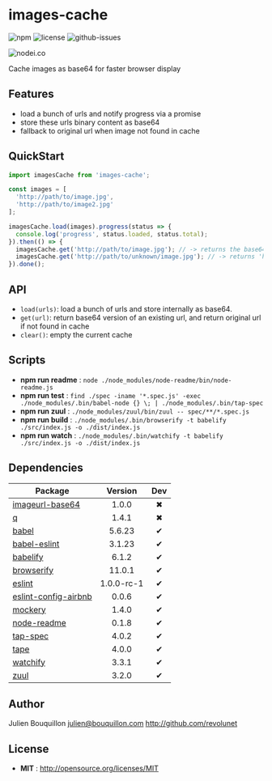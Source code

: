 # images-cache

![npm](https://img.shields.io/npm/v/images-cache.svg) ![license](https://img.shields.io/npm/l/images-cache.svg) ![github-issues](https://img.shields.io/github/issues/revolunet/images-cache.svg)

![nodei.co](https://nodei.co/npm/images-cache.png?downloads=true&downloadRank=true&stars=true)

Cache images as base64 for faster browser display

## Features

 - load a bunch of urls and notify progress via a promise
 - store these urls binary content as base64
 - fallback to original url when image not found in cache

## QuickStart

```js
import imagesCache from 'images-cache';

const images = [
  'http://path/to/image.jpg',
  'http://path/to/image2.jpg'
];

imagesCache.load(images).progress(status => {
  console.log('progress', status.loaded, status.total);
}).then(() => {
  imagesCache.get('http://path/to/image.jpg'); // -> returns the base64 version, ex: data:image/jpg;base64,...
  imagesCache.get('http://path/to/unknown/image.jpg'); // -> returns 'http://path/to/unknown/image.jpg'
}).done();
```

## API

 - `load(urls)`: load a bunch of urls and store internally as base64.
 - `get(url)`: return base64 version of an existing url, and return original url if not found in cache
 - `clear()`: empty the current cache

## Scripts

 - **npm run readme** : `node ./node_modules/node-readme/bin/node-readme.js`
 - **npm run test** : `find ./spec -iname '*.spec.js' -exec ./node_modules/.bin/babel-node {} \; | ./node_modules/.bin/tap-spec`
 - **npm run zuul** : `./node_modules/zuul/bin/zuul -- spec/**/*.spec.js`
 - **npm run build** : `./node_modules/.bin/browserify -t babelify ./src/index.js -o ./dist/index.js`
 - **npm run watch** : `./node_modules/.bin/watchify -t babelify ./src/index.js -o ./dist/index.js`

## Dependencies

Package | Version | Dev
--- |:---:|:---:
[imageurl-base64](https://www.npmjs.com/package/imageurl-base64) | 1.0.0 | ✖
[q](https://www.npmjs.com/package/q) | 1.4.1 | ✖
[babel](https://www.npmjs.com/package/babel) | 5.6.23 | ✔
[babel-eslint](https://www.npmjs.com/package/babel-eslint) | 3.1.23 | ✔
[babelify](https://www.npmjs.com/package/babelify) | 6.1.2 | ✔
[browserify](https://www.npmjs.com/package/browserify) | 11.0.1 | ✔
[eslint](https://www.npmjs.com/package/eslint) | 1.0.0-rc-1 | ✔
[eslint-config-airbnb](https://www.npmjs.com/package/eslint-config-airbnb) | 0.0.6 | ✔
[mockery](https://www.npmjs.com/package/mockery) | 1.4.0 | ✔
[node-readme](https://www.npmjs.com/package/node-readme) | 0.1.8 | ✔
[tap-spec](https://www.npmjs.com/package/tap-spec) | 4.0.2 | ✔
[tape](https://www.npmjs.com/package/tape) | 4.0.0 | ✔
[watchify](https://www.npmjs.com/package/watchify) | 3.3.1 | ✔
[zuul](https://www.npmjs.com/package/zuul) | 3.2.0 | ✔


## Author

Julien Bouquillon <julien@bouquillon.com> http://github.com/revolunet

## License

 - **MIT** : http://opensource.org/licenses/MIT
